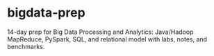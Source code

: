 # bigdata-prep
14-day prep for Big Data Processing and Analytics: Java/Hadoop MapReduce, PySpark, SQL, and relational model with labs, notes, and benchmarks.
